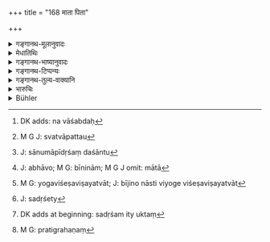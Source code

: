 +++
title = "168 माता पिता"

+++

<details><summary>गङ्गानथ-मूलानुवादः</summary>

When in times of distress, the mother or the father affectionately gives away, with water-libations, a worthy son,—that son is called ‘given’ (adopted).—(168)
</details>

<details><summary>मेधातिथिः</summary>

**च**शब्दः पत्ःइतुं वा युक्तः, "माता पिता च" इति[^४९७] । न ह्य् उभयोर् अपत्यम् अन्यतरानिच्छायां दातुं युक्तम् । अथापि **वा**शब्दः पठ्यते । तथा चोक्तम्- "माता पिता वा दद्यात्," "तयोर् अपि पिता श्रेयान्" (न्स्म् १.३३) इति कार्यान्तरविनियोगविषयम् एतत् । 


[^४९७]:
     DK adds: na vāśabdaḥ

- <u>ननु</u> स्वत्वापत्तौ[^४९८] मातुः स्वम् इति[^४९९] पितरि पुत्रं प्रति दातृत्वं नास्ति । 


[^४९९]:
     J: sānumāpīdṛśaṃ daśāntu


[^४९८]:
     M G J: svatvāpattau

- <u>सत्यम्</u>, पितृत इति वचने "अभावे बीजिनो माता"[^५००] (न्स्म् १.३३) इति विनियोगविशेषविषयत्वात्[^५०१] सदृशम् इत्य्[^५०२] उक्तम् । आह च वसिष्ठः- "न स्त्री पुत्रं दद्यात् प्रतिगृह्णीयाच् च" (वध् १५.३) इति ।


[^५०२]:
     J: sadṛśety


[^५०१]:
     M G: yogaviśeṣaviṣayatvāt; J: bījino nāsti viyoge viśeṣaviṣayatvāt


[^५००]:
     J: abhāvo; M G: bīninām; M G J omit: mātā

- [^५०३]**सदृशं** न जातितः, किं तर्हि कुलानुरूपैर् गुणैः । क्षत्रियादिर् अपि ब्राह्मणस्य दत्तको युज्यते । **प्रीति**ग्रहणं[^५०४] लोभादिना प्रतिषेधार्थम् ॥ ९.१६८ ॥


[^५०४]:
     M G: pratigrahaṇaṃ


[^५०३]:
     DK adds at beginning: sadṛśam ity uktaṃ
</details>

<details><summary>गङ्गानथ-भाष्यानुवादः</summary>

It would be more reasonable to read ‘*ca*’ ‘and,’ instead of ‘*vā*,’ ‘or’—‘The father *and* the mother’; the child belongs to both the parents, and cannot be given away, if either of them is unwilling.

Or, we may accept the reading ‘*vā*’ ‘or’; according to another text, which says—‘The father or the mother may give the child’; but when the father is spoken of as the *superior* of the two parents, this
*superiority* pertains to other matters.

“Since there is the mother’s ownership also over the child, the father cannot have the sole right to give away the son.”

True; but there are texts declaring that in the absence of the parents (?) the child belongs to the owner of the seed. It is for this reason that the ‘father’ has been mentioned. Vaśiṣṭha also has declared—“The woman shall neither give away nor adopt a son.’

‘*Worthy*’;—this refers, not to *caste*, but to the presence of qualifications in conformity with the family concerned. Thus, it is that the Brāhmaṇa can adopt sons of the *Kṣatriya* and other castes also.

‘*Affectionately*.’—This has been added with a view to preclude *greed* and such motives for the giving away of the child.—(168)
</details>

<details><summary>गङ्गानथ-टिप्पन्यः</summary>

‘*Sadṛśam*’.—‘Equal by virtue, not by caste’ (Medhātithi);—‘Equal by
caste’ (Kullūka, Nārāyaṇa, Rāghavānanda and Nandana).

‘*Mātā pitā ca*’.—‘Mother and father, mutually agreeing’
(Kullūka),—‘mother, if there is no father’ (Rāghavā-nanda).

‘*Prītisamyuktam*’—‘Affectionately, not out of greed’ (Medhātithi);—‘not
out of fear and so forth’ (Kullūka and Nandana);—‘not by force or fraud’
(Rāghavānanda).

‘*Āpadi*’.—‘If the adopter has no son’ (Kullūka and Rāghavānanda);—‘if
the adoptee’s parents are in distress’ (Nārāyaṇa).

This verse is quoted in *Madnapārijāta* (p. 652), which adds the
following notes:—‘*Sadṛśam* of the same caste; if the father is dead or
gone to foreign lands, and the mother finds herself in distress, she is
by herself, entitled to ‘give away’ the son; similarly if the mother
happens to be insane or dead, the father, by himself, is entitled to
give him away; in other cases the child can be given away only by the
consent of both parents;—the addition of the term ‘*āpadi*’ means that
no son can be given away in normal times; if he be given in normal
times, the sin of it falls upon the giver, not the receiver, of the son.

It is quoted in *Mitākṣarā* (2.132), which adds that no son should be
given under normal conditions,—this being a prohibition meant for the
*giver, not for the adopter* (adds the *Bālambhaṭṭī*), who therefore
incurs no sin;—and in *Vīramitrodaya* (Vyavahāra 188b).

It is quoted in *Vīramitrodaya* (Saṃskāra, p. 224), which adds the
following notes—‘*Āpadi*’, during a famine and so forth;—if the child is
given in normal times, the sin lies on the giver;—or it may refer to the
adopter, in which case ‘*āpadi*’ will mean ‘when he has no son’,—also on
p. 211, where ‘*sadṛśam*’ is explained as ‘of the same caste’;—it
rejects the view of Medhātithi that the Ksattriya can be adopted by the
Brāhmaṇa, and also that of the *Kafpataru* that the Brāhmaṇa can adopt a
Śūdra, on account of their being opposed to Śaunaka, Gautama and
Yājñavalkya.

It is quoted in *Aparārka* (p. 736), which adds the. following
notes:—‘*Adbhiḥ*’ stands for all those details that accompany
gifts;—‘*āpadi*’, during a famine and so forth;—or ‘*āpadi*’ may refer
to the *adopter*, in which case it will mean ‘in the event of his having
no son’;—‘*sadṛśam*’, of the same caste as the giver and the
adopter;—‘*prītisamyuktan*’, not moved by fear, or any such motive.

It is quoted in *Nirṇayasindhu* (p. 176);—in *Vivādaratnākara* (p. 567),
which adds the following notes—‘*Āpadi*’, when the adopter has no
son;—‘*sadṛśam*’, of the same caste; but Medhātithi holds that the
‘equality’ is in *qualities*, not in caste;—‘*prītisamyuktam*’, free
from all fear and such other motives;—and in *Vyavahāramayūkha* (p. 47),
which reads ‘*vā*’ (for ‘*ca*’) and remarks that in the absence of the
mother, the father alone may give away the son, or the mother may do it
in the absence of the father; it goes on to controvert Vijñāneśvara’s
view that the sin of giving away the son in *normal* times accrues to
the *giver*, not to the *adopter*;—‘*Sadṛśam*’, equal in family-status
and other qualifications, says Medhātithi; hence according to him the
*Kṣatriya* also may be adopted by the Brāhmaṇa. But it prefers the view
of Kullūka by which ‘*sadṛśam*’ means ‘of equal caste’.

This is quoted in *Parāśaramādhava* (Prāyaścitta, p. 38);—in
*Vyavahāra-Bālambhaṭṭī* (pp. 557 and 692);—in *Dattakacandrīkā* (p. 48),
which explains ‘*āpadi*’ as ‘when the adopter has no son’,—and
‘*Sadṛśam*’ as ‘belonging to the same caste,’—it notes Medhātithi’s
opinion that ‘*Sadṛśam*’ means ‘possessed of equalities in keeping with
the traditions of the family,’ and hence even a Kṣatriya could be
adopted by the Brāhmaṇa, and adds that what this means is that ‘when the
Brāhmaṇa, has a *body-born* son, his other sons of the Kṣatriya and
other castes, even though not entitled to the offering of Balls and
water, yet for purposes of perpetuating his name, they serve the
purposes of a *son*’;—in *Nṛsiṃhaprasāda* (Vyavahāra 38a—and Śrāddha
4a);—in *Kṛtyasārasamuccaya* (p. 73), which explains ‘*adbhiḥ*’ as
‘water’ and notes that it includes *Tila* and the other ingredients
also,—it explains ‘*sadṛśam*’ as ‘of the same caste’, and ‘*āpadi*’ as
‘in the event of the adopter having no son’,—it adds that
‘*Prītisamyuktam*’ (which is its reading for ‘*prītisamyuktam*’) means
that the father or mother should make over the child through love and
not through fear or covetousness;—and in *Dattakamīmānsā*’ (p. 9 and
20), which explains ‘*āpadi*’ as ‘during a famine or some such times of
distress’,—and adds that if the parents give away the child during
normal times, they incur sin.
</details>

<details><summary>गङ्गानथ-तुल्य-वाक्यानि</summary>

*Baudhāyana* (2.3.20).—‘He is called a *Datta*, adopted son, who, being
given away by his father and mother, or by either of the two, is
received in the place of a child.’

*Vaśiṣṭha* (17.28-29).—‘The second is the adopted son, whom his father
and mother give in adoption.’

*Viṣṇu* (15.18-19).—‘The adopted son is the eighth; and he belongs to
him to whom he is given by his mother or father.’

*Yājñavalkya* (2.130).—‘That son is called *adopted* whom the mother or
the father gives away.’

*Arthaśāstra* (p. 41).—‘Similar in quality to the Body-born son is the
adopted son, who is given away by the mother and the father, with
water.’

*Parāśara* (4.22).—‘That son whom his mother or father gives away is
called the *Dattaka*.’
</details>

<details><summary>भारुचिः</summary>

ये तु "माता पिता वा दद्याताम्" इति पठन्ति [तद् अयुक्त]म् उच्यते । समस्ताभ्यां दाननियमाद् अन्यतरापाये दत्तको न ग्राह्यः । "माता पिता वा" इत्य् अस्मिंस् तु विकल्पपक्षे समस्तयोर् दाननियमो नास्ति । **सदृशं** सवर्णम्, [जात्य्]आदितः ॥ ९.१६८ ॥
</details>

<details><summary>Bühler</summary>

168	That (boy) equal (by caste) whom his mother or his father affectionately give, (confirming the gift) with (a libation of) water, in times of distress (to a man) as his son, must be considered as an adopted son (Datrima).
</details>
